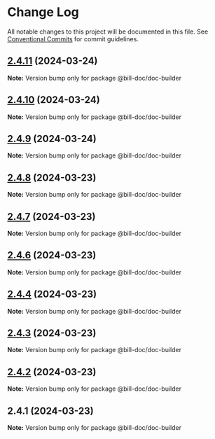 # Change Log

All notable changes to this project will be documented in this file.
See [Conventional Commits](https://conventionalcommits.org) for commit guidelines.

## [2.4.11](https://github.com/xpchbill/bill-docz/compare/v2.4.10...v2.4.11) (2024-03-24)

**Note:** Version bump only for package @bill-doc/doc-builder

## [2.4.10](https://github.com/xpchbill/bill-docz/compare/v2.4.9...v2.4.10) (2024-03-24)

**Note:** Version bump only for package @bill-doc/doc-builder

## [2.4.9](https://github.com/xpchbill/bill-docz/compare/v2.4.8...v2.4.9) (2024-03-24)

**Note:** Version bump only for package @bill-doc/doc-builder

## [2.4.8](https://github.com/xpchbill/bill-docz/compare/v2.4.7...v2.4.8) (2024-03-23)

**Note:** Version bump only for package @bill-doc/doc-builder

## [2.4.7](https://github.com/xpchbill/bill-docz/compare/v2.4.6...v2.4.7) (2024-03-23)

**Note:** Version bump only for package @bill-doc/doc-builder

## [2.4.6](https://github.com/xpchbill/bill-docz/compare/v2.4.5...v2.4.6) (2024-03-23)

**Note:** Version bump only for package @bill-doc/doc-builder

## [2.4.4](https://github.com/xpchbill/bill-docz/compare/v2.4.3...v2.4.4) (2024-03-23)

**Note:** Version bump only for package @bill-doc/doc-builder

## [2.4.3](https://github.com/xpchbill/bill-docz/compare/v2.4.2...v2.4.3) (2024-03-23)

**Note:** Version bump only for package @bill-doc/doc-builder

## [2.4.2](https://github.com/xpchbill/bill-docz/compare/v2.4.1...v2.4.2) (2024-03-23)

**Note:** Version bump only for package @bill-doc/doc-builder

## 2.4.1 (2024-03-23)

**Note:** Version bump only for package @bill-doc/doc-builder
